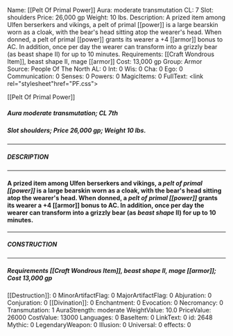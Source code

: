Name: [[Pelt Of Primal Power]]
Aura: moderate transmutation
CL: 7
Slot: shoulders
Price: 26,000 gp
Weight: 10 lbs.
Description: A prized item among Ulfen berserkers and vikings, a pelt of primal [[power]] is a large bearskin worn as a cloak, with the bear's head sitting atop the wearer's head. When donned, a pelt of primal [[power]] grants its wearer a +4 [[armor]] bonus to AC. In addition, once per day the wearer can transform into a grizzly bear (as beast shape II) for up to 10 minutes.
Requirements: [[Craft Wondrous Item]], beast shape II, mage [[armor]]
Cost: 13,000 gp
Group: Armor
Source: People Of The North
AL: 0
Int: 0
Wis: 0
Cha: 0
Ego: 0
Communication: 0
Senses: 0
Powers: 0
MagicItems: 0
FullText: <link rel="stylesheet"href="PF.css"><div class="heading"><p class="alignleft">[[Pelt Of Primal Power]]</p><div style="clear: both;"></div></div><div><h5><b>Aura </b>moderate transmutation; <b>CL </b>7th</h5><h5><b>Slot </b>shoulders; <b>Price </b>26,000 gp; <b>Weight </b>10 lbs.</h5></div><hr/><div><h5><b>DESCRIPTION</b></h5></div><hr/><div><h4><p>A prized item among Ulfen berserkers and vikings, a <i>pelt of primal [[power]]</i> is a large bearskin worn as a cloak, with the bear's head sitting atop the wearer's head. When donned, a <i>pelt of primal [[power]]</i> grants its wearer a +4 [[armor]] bonus to AC. In addition, once per day the wearer can transform into a grizzly bear (as <i>beast shape</i> II) for up to 10 minutes.</p></h4></div><hr/><div><h5><b>CONSTRUCTION</b></h5></div><hr/><div><h5><b>Requirements </b>[[Craft Wondrous Item]], <i>beast shape II</i>, <i>mage [[armor]]</i>; <b>Cost </b>13,000 gp</h5></div>
[[Destruction]]: 0
MinorArtifactFlag: 0
MajorArtifactFlag: 0
Abjuration: 0
Conjuration: 0
[[Divination]]: 0
Enchantment: 0
Evocation: 0
Necromancy: 0
Transmutation: 1
AuraStrength: moderate
WeightValue: 10.0
PriceValue: 26000
CostValue: 13000
Languages: 0
BaseItem: 0
LinkText: 0
id: 2648
Mythic: 0
LegendaryWeapon: 0
Illusion: 0
Universal: 0
effects: 0
